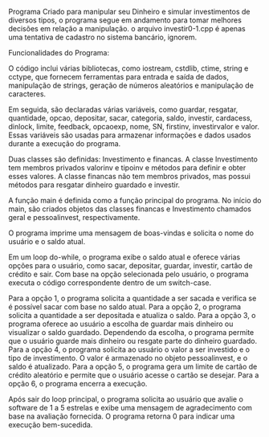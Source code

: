 Programa Criado para manipular seu Dinheiro e simular investimentos de diversos tipos, o programa segue em andamento para tomar melhores decisões em relação a manipulação.
o arquivo investir0-1.cpp é apenas uma tentativa de cadastro no sistema bancário, ignorem.

Funcionalidades do Programa:

O código inclui várias bibliotecas, como iostream, cstdlib, ctime, string e cctype, que fornecem ferramentas para entrada e saída de dados, manipulação de strings, geração de números aleatórios e manipulação de caracteres.

Em seguida, são declaradas várias variáveis, como guardar, resgatar, quantidade, opcao, depositar, sacar, categoria, saldo, investir, cardacess, dinlock, limite, feedback, opcaoexp, nome, SN, firstinv, investirvalor e valor. Essas variáveis são usadas para armazenar informações e dados usados durante a execução do programa.

Duas classes são definidas: Investimento e financas. A classe Investimento tem membros privados valorinv e tipoinv e métodos para definir e obter esses valores. A classe financas não tem membros privados, mas possui métodos para resgatar dinheiro guardado e investir.

A função main é definida como a função principal do programa.
No início do main, são criados objetos das classes financas e Investimento chamados geral e pessoalinvest, respectivamente.

O programa imprime uma mensagem de boas-vindas e solicita o nome do usuário e o saldo atual.

Em um loop do-while, o programa exibe o saldo atual e oferece várias opções para o usuário, como sacar, depositar, guardar, investir, cartão de crédito e sair.
Com base na opção selecionada pelo usuário, o programa executa o código correspondente dentro de um switch-case.

Para a opção 1, o programa solicita a quantidade a ser sacada e verifica se é possível sacar com base no saldo atual.
Para a opção 2, o programa solicita a quantidade a ser depositada e atualiza o saldo.
Para a opção 3, o programa oferece ao usuário a escolha de guardar mais dinheiro ou visualizar o saldo guardado. Dependendo da escolha, o programa permite que o usuário guarde mais dinheiro ou resgate parte do dinheiro guardado.
Para a opção 4, o programa solicita ao usuário o valor a ser investido e o tipo de investimento. O valor é armazenado no objeto pessoalinvest, e o saldo é atualizado.
Para a opção 5, o programa gera um limite de cartão de crédito aleatório e permite que o usuário acesse o cartão se desejar.
Para a opção 6, o programa encerra a execução.

Após sair do loop principal, o programa solicita ao usuário que avalie o software de 1 a 5 estrelas e exibe uma mensagem de agradecimento com base na avaliação fornecida.
O programa retorna 0 para indicar uma execução bem-sucedida.
